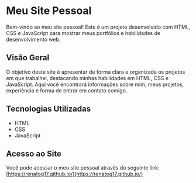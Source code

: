 # Meu Site Pessoal

Bem-vindo ao meu site pessoal! Este é um projeto desenvolvido com HTML, CSS e JavaScript para mostrar meus portfólios e habilidades de desenvolvimento web.

## Visão Geral

O objetivo deste site é apresentar de forma clara e organizada os projetos em que trabalhei, destacando minhas habilidades em HTML, CSS e JavaScript. Aqui você encontrará informações sobre mim, meus projetos, experiência e forma de entrar em contato comigo.

## Tecnologias Utilizadas

- HTML
- CSS
- JavaScript

## Acesso ao Site

Você pode acessar o meu site pessoal através do seguinte link: [https://renatog17.github.io/](https://renatog17.github.io/)
